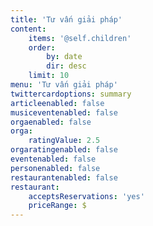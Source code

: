 ```yaml
---
title: 'Tư vấn giải pháp'
content:
    items: '@self.children'
    order:
        by: date
        dir: desc
    limit: 10
menu: 'Tư vấn giải pháp'
twittercardoptions: summary
articleenabled: false
musiceventenabled: false
orgaenabled: false
orga:
    ratingValue: 2.5
orgaratingenabled: false
eventenabled: false
personenabled: false
restaurantenabled: false
restaurant:
    acceptsReservations: 'yes'
    priceRange: $
---
```


